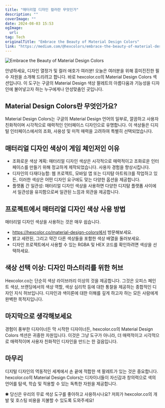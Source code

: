 ```yaml
---
title: "매터리얼 디자인 컬러란 무엇인가"
description: ""
coverImage: ""
date: 2024-08-03 15:53
ogImage: 
  url: 
tag: Tech
originalTitle: "Embrace the Beauty of Material Design Colors"
link: "https://medium.com/@hexcolors/embrace-the-beauty-of-material-design-colors-6fff89c30dfc"
---
```




![Embrace the Beauty of Material Design Colors](/assets/img/EmbracetheBeautyofMaterialDesignColors_0.png)

안녕하세요, 디자인 열정가 및 컬러 애호가 여러분! 오늘은 여러분을 위해 흥미진진한 필수 자원을 소개해 드리려고 합니다. 바로 hexcolor.co의 Material Design Colors 섹션입니다. 이 도구는 구글의 Material Design 색상 팔레트의 아름다움과 기능성을 디자인에 불어넣고자 하는 누구에게나 안성맞춤인 곳입니다.

## Material Design Colors란 무엇인가요?

Material Design Colors는 구글의 Material Design 언어의 일부로, 깔끔하고 사용자 친화적이며 시각적으로 매력적인 인터페이스 디자인으로 유명합니다. 이 색상들은 디지털 인터페이스에서의 조화, 사용성 및 미적 매력을 고려하여 특별히 선택되었습니다.

<div class="content-ad"></div>

## 매터리얼 디자인 색상이 게임 체인저인 이유

- 조화로운 색상 계획: 매터리얼 디자인 색상은 시각적으로 매력적이고 조화로운 인터페이스를 만들기 위해 정교하게 제작되었습니다. 사용자 경험을 향상시킵니다.
- 디자인의 다재다능함: 웹 프로젝트, 모바일 앱 또는 디지턈 아트워크를 작업하고 있든, 이러한 색상은 어떤 디자인 요구에도 맞는 다양한 옵션을 제공합니다.
- 플랫폼 간 일관성: 매터리얼 디자인 색상을 사용하면 다양한 디지턈 플랫폼 사이에서 일관성을 유지함으로써 일관된 느낌과 외관을 제공합니다.

## 프로젝트에서 매터리얼 디자인 색상 사용 방법

매터리얼 디자인 색상을 사용하는 것은 매우 쉽습니다.

<div class="content-ad"></div>

- https://hexcolor.co/material-design-colors에서 방문해보세요.
- 밝고 세련된, 그리고 약간 다른 색상들을 포함한 색상 배열을 둘러보세요.
- 디자인 프로젝트에서 사용할 수 있는 RGBA 및 HEX 코드를 확인하려면 색상을 선택하세요.

## 색상 선택 이상: 디자인 마스터리를 위한 허브

Hexcolor.co는 단순히 색상 라이브러리 이상의 것을 제공합니다. 그것은 오피스 페인트 색상, 브랜딩에서의 색상 역할, 색상 심리학 등에 대한 통찰을 제공하는 종합적인 디자인 지식 허브입니다. 디자인과 색이론에 대한 이해를 깊게 하고자 하는 모든 사람에게 완벽한 목적지입니다.

## 마지막으로 생각해보세요

<div class="content-ad"></div>

경험이 풍부한 디자이너든 막 시작한 디자이너든, hexcolor.co의 Material Design Colors 섹션은 귀중한 자원입니다. 이것은 그냥 도구가 아니라, 더 매력적이고 시각적으로 매력적이며 사용자 친화적인 디자인을 만드는 한 걸음입니다.

## 마무리

디지털 디자인의 역동적인 세계에서 손 끝에 적합한 색 팔레트가 있는 것은 중요합니다. hexcolor.co의 Material Design Colors는 디자이너들이 자신감과 창의력으로 색의 언어를 탐색, 학습 및 적용할 수 있는 독특한 자원을 제공합니다.

✱ 당신은 우리의 무료 색상 도구를 좋아하고 사용하시나요? 저희가 hexcolor.co의 개발 및 호스팅 비용을 지불할 수 있도록 도와주세요!

